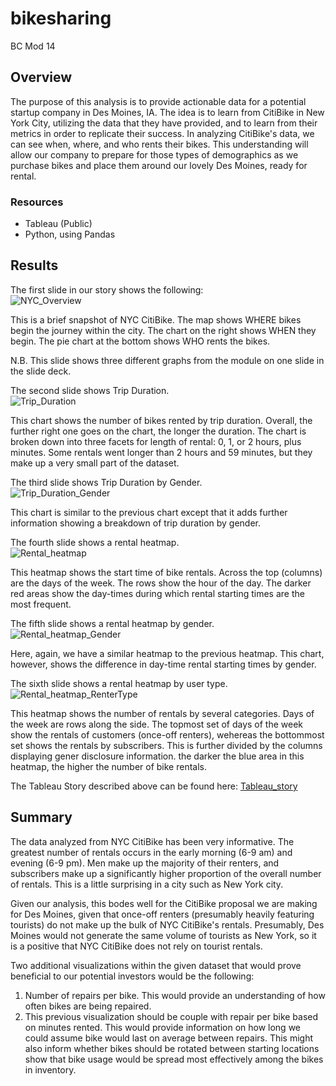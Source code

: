 # bikesharing
BC Mod 14

## Overview
The purpose of this analysis is to provide actionable data for a potential
startup company in Des Moines, IA. The idea is to learn from CitiBike in New
York City, utilizing the data that they have provided, and to learn from their
metrics in order to replicate their success. In analyzing CitiBike's data, we
can see when, where, and who rents their bikes. This understanding will allow
our company to prepare for those types of demographics as we purchase bikes and
place them around our lovely Des Moines, ready for rental.

### Resources
* Tableau (Public)
* Python, using Pandas

## Results
The first slide in our story shows the following:  
![NYC_Overview](images/NYC_Overview.png)

This is a brief snapshot of NYC CitiBike. The map shows WHERE bikes begin the
journey within the city. The chart on the right shows WHEN they begin. The pie
chart at the bottom shows WHO rents the bikes.

N.B. This slide shows three different graphs from the module on one slide in the
slide deck.

The second slide shows Trip Duration.  
![Trip_Duration](images/Trip_Duration.png)

This chart shows the number of bikes rented by trip duration. Overall, the
further right one goes on the chart, the longer the duration. The chart is
broken down into three facets for length of rental: 0, 1, or 2 hours, plus
minutes. Some rentals went longer than 2 hours and 59 minutes, but they make up
a very small part of the dataset.

The third slide shows Trip Duration by Gender.  
![Trip_Duration_Gender](images/Trip_Duraction_Gender.png)

This chart is similar to the previous chart except that it adds further
information showing a breakdown of trip duration by gender.

The fourth slide shows a rental heatmap.  
![Rental_heatmap](images/Rental_heatmap.png)

This heatmap shows the start time of bike rentals. Across the top (columns) are
the days of the week. The rows show the hour of the day. The darker red areas
show the day-times during which rental starting times are the most frequent.

The fifth slide shows a rental heatmap by gender.  
![Rental_heatmap_Gender](images/Rental_heatmap_Gender.png)

Here, again, we have a similar heatmap to the previous heatmap. This chart,
however, shows the difference in day-time rental starting times by gender.

The sixth slide shows a rental heatmap by user type.  
![Rental_heatmap_RenterType](images/Rental_heatmap_RenterType.png)

This heatmap shows the number of rentals by several categories. Days of the week
are rows along the side. The topmost set of days of the week show the rentals of
customers (once-off renters), wehereas the bottommost set shows the rentals by
subscribers. This is further divided by the columns displaying gener disclosure
information. the darker the blue area in this heatmap, the higher the number of
bike rentals.

The Tableau Story described above can be found here:
[Tableau_story](https://public.tableau.com/app/profile/cory.peacock/viz/BCMod14_Challenge/CitiBikeDesMoines)  

## Summary
The data analyzed from NYC CitiBike has been very informative. The greatest
number of rentals occurs in the early morning (6-9 am) and evening (6-9 pm). Men
make up the majority of their renters, and subscribers make up a significantly
higher proportion of the overall number of rentals. This is a little surprising
in a city such as New York city.

Given our analysis, this bodes well for the CitiBike proposal we are making for
Des Moines, given that once-off renters (presumably heavily featuring tourists)
do not make up the bulk of NYC CitiBike's rentals. Presumably, Des Moines would
not generate the same volume of tourists as New York, so it is a positive
that NYC CitiBike does not rely on tourist rentals.

Two additional visualizations within the given dataset that would prove
beneficial to our potential investors would be the following:

1. Number of repairs per bike. This would provide an understanding of how often
bikes are being repaired.
2. This previous visualization should be couple with repair per bike based on
minutes rented. This would provide information on how long we could assume bike
would last on average between repairs. This might also inform whether bikes
should be rotated between starting locations show that bike usage would be
spread most effectively among the bikes in inventory.
